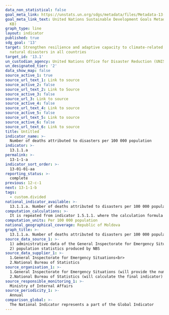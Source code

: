 ```yaml
---
data_non_statistical: false
goal_meta_link: https://unstats.un.org/sdgs/metadata/files/Metadata-13-01-01.pdf
goal_meta_link_text: United Nations Sustainable Development Goals Metadata (PDF 224
  KB)
graph_type: line
layout: indicator
published: true
sdg_goal: '13'
target: Strengthen resilience and adaptive capacity to climate-related hazards and
  natural disasters in all countries
target_id: '13.1'
un_custodian_agency: United Nations Office for Disaster Reduction (UNISDR)
un_designated_tier: '2'
data_show_map: false
source_active_1: true
source_url_text_1: Link to source
source_active_2: false
source_url_text_2: Link to Source
source_active_3: false
source_url_3: Link to source
source_active_4: false
source_url_text_4: Link to source
source_active_5: false
source_url_text_5: Link to source
source_active_6: false
source_url_text_6: Link to source
title: Untitled
indicator_name: >-
  Number of deaths attributed to disasters per 100 000 population
indicator: >-
  13.1.1.a
permalink: >-
  13-1-1-a
indicator_sort_order: >-
  13-01-01-aa
reporting_status: >-
  complete
previous: 12-c-1
next: 13-1-1-b
tags:
  - custom.divided
national_indicator_available: >-
  13.1.1.a. Number of deaths attributed to disasters per 100 000 population
computation_calculations: >-
  It is repeated from indicator 1.5.1.1. where the calculation formula and definition are presented
computation_units: Per 100 000 population
national_geographical_coverage: Republic of Moldova
graph_title: >-
  13.1.1.a. Number of deaths attributed to disasters per 100 000 population
source_data_source_1: >-
  1) administrative data of the General Inspectorate for Emergency Situations <br> 
  2) population statistics produced by NBS
source_data_supplier_1: >-
  1.General Inspectorate for Emergency Situations<br> 
  2.National Bureau of Statistics
source_organisation_1: >-
  1.General Inspectorate for Emergency Situations (will provide the numerator)<br> 
  2.National Bureau of Statistics (will calculate the final indicator)
source_responsible_monitoring_1: >-
  Ministry of Internal Affairs
source_periodicity_1: >-
  Annual
comparison_global: >-
  The National Indicator represents a part of the Global Indicator
---
```


